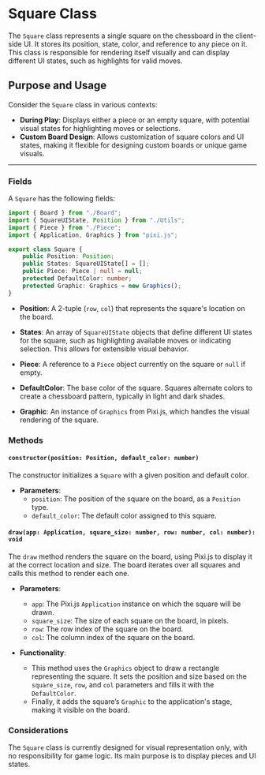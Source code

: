 
# Square Class

The `Square` class represents a single square on the chessboard in the client-side UI. It stores its position, state, color, and reference to any piece on it. This class is responsible for rendering itself visually and can display different UI states, such as highlights for valid moves.

## Purpose and Usage

Consider the `Square` class in various contexts:
- **During Play**: Displays either a piece or an empty square, with potential visual states for highlighting moves or selections.
- **Custom Board Design**: Allows customization of square colors and UI states, making it flexible for designing custom boards or unique game visuals.

---

### Fields

A `Square` has the following fields:

```typescript
import { Board } from "./Board";
import { SquareUIState, Position } from "./Utils";
import { Piece } from "./Piece";
import { Application, Graphics } from "pixi.js";

export class Square {
    public Position: Position;
    public States: SquareUIState[] = [];
    public Piece: Piece | null = null;
    protected DefaultColor: number;
    protected Graphic: Graphics = new Graphics();
}
```

- **Position**: A 2-tuple (`row`, `col`) that represents the square's location on the board.

- **States**: An array of `SquareUIState` objects that define different UI states for the square, such as highlighting available moves or indicating selection. This allows for extensible visual behavior.

- **Piece**: A reference to a `Piece` object currently on the square or `null` if empty.

- **DefaultColor**: The base color of the square. Squares alternate colors to create a chessboard pattern, typically in light and dark shades.

- **Graphic**: An instance of `Graphics` from Pixi.js, which handles the visual rendering of the square.

### Methods

#### `constructor(position: Position, default_color: number)`

The constructor initializes a `Square` with a given position and default color.

- **Parameters**:
  - `position`: The position of the square on the board, as a `Position` type.
  - `default_color`: The default color assigned to this square.

#### `draw(app: Application, square_size: number, row: number, col: number): void`

The `draw` method renders the square on the board, using Pixi.js to display it at the correct location and size. The board iterates over all squares and calls this method to render each one.

- **Parameters**:
  - `app`: The Pixi.js `Application` instance on which the square will be drawn.
  - `square_size`: The size of each square on the board, in pixels.
  - `row`: The row index of the square on the board.
  - `col`: The column index of the square on the board.

- **Functionality**:
  - This method uses the `Graphics` object to draw a rectangle representing the square. It sets the position and size based on the `square_size`, `row`, and `col` parameters and fills it with the `DefaultColor`.
  - Finally, it adds the square’s `Graphic` to the application's stage, making it visible on the board.

### Considerations

The `Square` class is currently designed for visual representation only, with no responsibility for game logic. Its main purpose is to display pieces and UI states.

